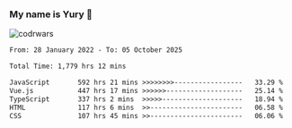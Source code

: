 ### My name is Yury 👋 
![codrwars](https://www.codewars.com/users/litury/badges/micro) 


<!--START_SECTION:waka-->

```txt
From: 28 January 2022 - To: 05 October 2025

Total Time: 1,779 hrs 12 mins

JavaScript       592 hrs 21 mins >>>>>>>>-----------------   33.29 %
Vue.js           447 hrs 17 mins >>>>>>-------------------   25.14 %
TypeScript       337 hrs 2 mins  >>>>>--------------------   18.94 %
HTML             117 hrs 6 mins  >>-----------------------   06.58 %
CSS              107 hrs 45 mins >>-----------------------   06.06 %
```

<!--END_SECTION:waka-->

